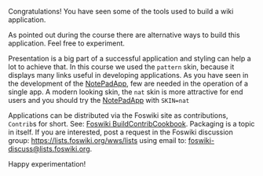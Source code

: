  Congratulations! You have seen some of the tools used to build a wiki application.

 As pointed out during the course there are alternative ways to build this application. Feel free to experiment.

 Presentation is a big part of a successful application and styling can help a lot to achieve that. In this course we used the `pattern` skin, because it displays many links useful in developing applications. As you have seen in the development of the [NotePadApp](https://[[HOST_SUBDOMAIN]]-80-[[KATACODA_HOST]].environments.katacoda.com/KatacodaCourses/Foswiki2/NotePadApp/NotePadApp?topicparent=KatacodaCourses/Foswiki2/NotePadApp.ScenarioFinish "Create this topic"), few are needed in the operation of a single app. A modern looking skin, the `nat` skin is more attractive for end users and you should try the [NotePadApp](https://[[HOST_SUBDOMAIN]]-80-[[KATACODA_HOST]].environments.katacoda.com/KatacodaCourses/Foswiki2/NotePadApp/NotePadApp?topicparent=KatacodaCourses/Foswiki2/NotePadApp.ScenarioFinish "Create this topic") with `SKIN=nat`

 Applications can be distributed via the Foswiki site as contributions, `Contrib`s for short. See: [Foswiki BuildContribCookbook](https://foswiki.org/Development.BuildContribCookbook). Packaging is a topic in itself. If you are interested, post a request in the Foswiki discussion group: <https://lists.foswiki.org/wws/lists> using email to: [foswiki-discuss@lists.foswiki.org](mailto:foswiki-discuss@lists.foswiki.org).

 Happy experimentation!

